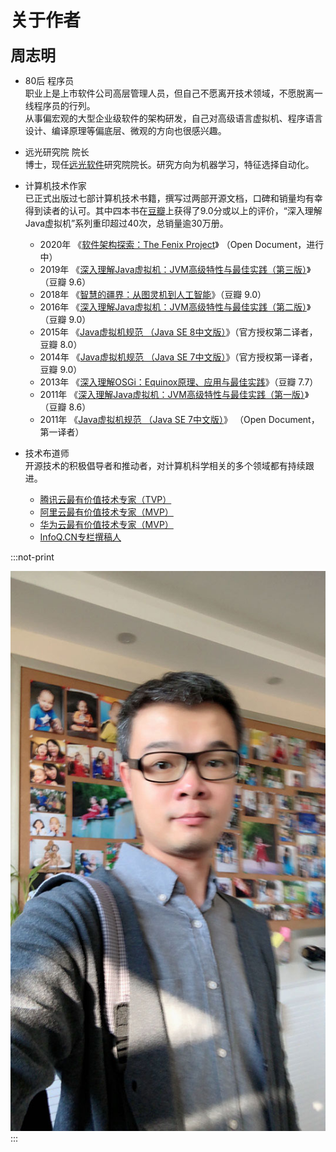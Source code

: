 # 关于作者

<font size=5><b>周志明</b></font>

- 80后 程序员<br/>
  职业上是上市软件公司高层管理人员，但自己不愿离开技术领域，不愿脱离一线程序员的行列。<br/>从事偏宏观的大型企业级软件的架构研发，自己对高级语言虚拟机、程序语言设计、编译原理等偏底层、微观的方向也很感兴趣。
  
- 远光研究院 院长<br/>
  博士，现任[远光软件](http://www.ygsoft.com/)研究院院长。研究方向为机器学习，特征选择自动化。

- 计算机技术作家<br/>
  已正式出版过七部计算机技术书籍，撰写过两部开源文档，口碑和销量均有幸得到读者的认可。其中四本书在[豆瓣](https://www.douban.com/)上获得了9.0分或以上的评价，“深入理解Java虚拟机”系列重印超过40次，总销量逾30万册。
  - 2020年 《[软件架构探索：The Fenix Project](https://icyfenix.cn/)》 （Open Document，进行中）
  - 2019年 《[深入理解Java虚拟机：JVM高级特性与最佳实践（第三版）](https://book.douban.com/subject/34907497/)》（豆瓣 9.6）
  - 2018年 《[智慧的疆界：从图灵机到人工智能](https://book.douban.com/subject/30379536/)》（豆瓣 9.0）
  - 2016年 《[深入理解Java虚拟机：JVM高级特性与最佳实践（第二版）](https://book.douban.com/subject/24722612/)》（豆瓣 9.0）
  - 2015年 《[Java虚拟机规范 （Java SE 8中文版）](https://book.douban.com/subject/26418340/)》（官方授权第二译者，豆瓣 8.0）
  - 2014年 《[Java虚拟机规范 （Java SE 7中文版）](https://book.douban.com/subject/25792515/)》（官方授权第一译者，豆瓣 9.0）
  - 2013年 《[深入理解OSGi：Equinox原理、应用与最佳实践](https://book.douban.com/subject/21324330/)》（豆瓣 7.7）
  - 2011年 《[深入理解Java虚拟机：JVM高级特性与最佳实践（第一版）](https://book.douban.com/subject/6522893/)》（豆瓣 8.6）
  - 2011年 《[Java虚拟机规范 （Java SE 7中文版）](https://www.iteye.com/topic/1117824)》 （Open Document，第一译者）

- 技术布道师<br/>
  开源技术的积极倡导者和推动者，对计算机科学相关的多个领域都有持续跟进。
  - [腾讯云最有价值技术专家（TVP）](https://cloud.tencent.com/tvp/132)
  - [阿里云最有价值技术专家（MVP）](https://mvp.aliyun.com/mvp/detail/487)
  - [华为云最有价值技术专家（MVP）](https://developer.huaweicloud.com/mvp)
  - [InfoQ.CN专栏撰稿人](https://www.infoq.cn/profile/1278833/publish)

:::not-print
<center>
<img src="./images/icyfenix.jpg"></img>
</center>
:::